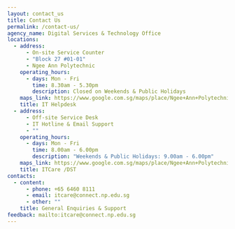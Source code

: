 ```yaml
---
layout: contact_us
title: Contact Us
permalink: /contact-us/
agency_name: Digital Services & Technology Office
locations:
  - address:
      - On-site Service Counter
      - "Block 27 #01-01"
      - Ngee Ann Polytechnic
    operating_hours:
      - days: Mon - Fri
        time: 8.30am - 5.30pm
        description: Closed on Weekends & Public Holidays
    maps_link: https://www.google.com.sg/maps/place/Ngee+Ann+Polytechnic/@1.3328773,103.773027,17z/data=!3m1!4b1!4m5!3m4!1s0x31da107d8eb4e359:0x75d2e7ffdeeb0c43!8m2!3d1.3328719!4d103.7752157
    title: IT Helpdesk
  - address:
      - Off-site Service Desk
      - IT Hotline & Email Support
      - ""
    operating_hours:
      - days: Mon - Fri
        time: 8.00am - 6.00pm
        description: "Weekends & Public Holidays: 9.00am - 6.00pm"
    maps_link: https://www.google.com.sg/maps/place/Ngee+Ann+Polytechnic/@1.3328773,103.773027,17z/data=!3m1!4b1!4m5!3m4!1s0x31da107d8eb4e359:0x75d2e7ffdeeb0c43!8m2!3d1.3328719!4d103.7752157
    title: ITCare /DST
contacts:
  - content:
      - phone: +65 6460 8111
      - email: itcare@connect.np.edu.sg
      - other: ""
    title: General Enquiries & Support
feedback: mailto:itcare@connect.np.edu.sg
---
```

